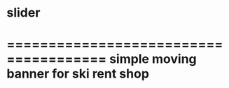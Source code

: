 # slider

======================================
simple moving banner for ski rent shop
======================================
